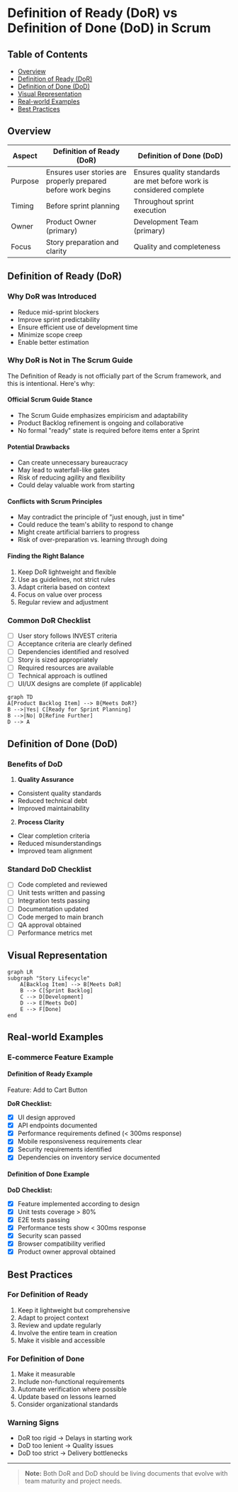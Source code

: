 # Definition of Ready (DoR) vs Definition of Done (DoD) in Scrum

## Table of Contents
- [Overview](#overview)
- [Definition of Ready (DoR)](#definition-of-ready)
- [Definition of Done (DoD)](#definition-of-done)
- [Visual Representation](#visual-representation)
- [Real-world Examples](#real-world-examples)
- [Best Practices](#best-practices)

## Overview

| Aspect | Definition of Ready (DoR) | Definition of Done (DoD) |
|--------|---------------------------|-------------------------|
| Purpose | Ensures user stories are properly prepared before work begins | Ensures quality standards are met before work is considered complete |
| Timing | Before sprint planning | Throughout sprint execution |
| Owner | Product Owner (primary) | Development Team (primary) |
| Focus | Story preparation and clarity | Quality and completeness |

## Definition of Ready (DoR)

### Why DoR was Introduced
- Reduce mid-sprint blockers
- Improve sprint predictability
- Ensure efficient use of development time
- Minimize scope creep
- Enable better estimation

### Why DoR is Not in The Scrum Guide
The Definition of Ready is not officially part of the Scrum framework, and this is intentional. Here's why:

#### Official Scrum Guide Stance
- The Scrum Guide emphasizes empiricism and adaptability
- Product Backlog refinement is ongoing and collaborative
- No formal "ready" state is required before items enter a Sprint

#### Potential Drawbacks
- Can create unnecessary bureaucracy
- May lead to waterfall-like gates
- Risk of reducing agility and flexibility
- Could delay valuable work from starting

#### Conflicts with Scrum Principles
- May contradict the principle of "just enough, just in time"
- Could reduce the team's ability to respond to change
- Might create artificial barriers to progress
- Risk of over-preparation vs. learning through doing

#### Finding the Right Balance
1. Keep DoR lightweight and flexible
2. Use as guidelines, not strict rules
3. Adapt criteria based on context
4. Focus on value over process
5. Regular review and adjustment

### Common DoR Checklist
- [ ] User story follows INVEST criteria
- [ ] Acceptance criteria are clearly defined
- [ ] Dependencies identified and resolved
- [ ] Story is sized appropriately
- [ ] Required resources are available
- [ ] Technical approach is outlined
- [ ] UI/UX designs are complete (if applicable)

```mermaid
graph TD
A[Product Backlog Item] --> B{Meets DoR?}
B -->|Yes| C[Ready for Sprint Planning]
B -->|No| D[Refine Further]
D --> A
```

## Definition of Done (DoD)

### Benefits of DoD
1. **Quality Assurance**
- Consistent quality standards
- Reduced technical debt
- Improved maintainability

2. **Process Clarity**
- Clear completion criteria
- Reduced misunderstandings
- Improved team alignment

### Standard DoD Checklist
- [ ] Code completed and reviewed
- [ ] Unit tests written and passing
- [ ] Integration tests passing
- [ ] Documentation updated
- [ ] Code merged to main branch
- [ ] QA approval obtained
- [ ] Performance metrics met

## Visual Representation

```mermaid
graph LR
subgraph "Story Lifecycle"
    A[Backlog Item] --> B[Meets DoR]
    B --> C[Sprint Backlog]
    C --> D[Development]
    D --> E[Meets DoD]
    E --> F[Done]
end
```

## Real-world Examples

### E-commerce Feature Example

#### Definition of Ready Example
Feature: Add to Cart Button

**DoR Checklist:**
- [x] UI design approved
- [x] API endpoints documented
- [x] Performance requirements defined (< 300ms response)
- [x] Mobile responsiveness requirements clear
- [x] Security requirements identified
- [x] Dependencies on inventory service documented

#### Definition of Done Example
**DoD Checklist:**
- [x] Feature implemented according to design
- [x] Unit tests coverage > 80%
- [x] E2E tests passing
- [x] Performance tests show < 300ms response
- [x] Security scan passed
- [x] Browser compatibility verified
- [x] Product owner approval obtained

## Best Practices

### For Definition of Ready
1. Keep it lightweight but comprehensive
2. Adapt to project context
3. Review and update regularly
4. Involve the entire team in creation
5. Make it visible and accessible

### For Definition of Done
1. Make it measurable
2. Include non-functional requirements
3. Automate verification where possible
4. Update based on lessons learned
5. Consider organizational standards

### Warning Signs
- DoR too rigid → Delays in starting work
- DoD too lenient → Quality issues
- DoD too strict → Delivery bottlenecks

---

> **Note:** Both DoR and DoD should be living documents that evolve with team maturity and project needs.

